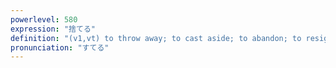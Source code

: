 ```yaml
---
powerlevel: 580
expression: "捨てる"
definition: "(v1,vt) to throw away; to cast aside; to abandon; to resign; to break up with (someone); (P)"
pronunciation: "すてる"
---
```

